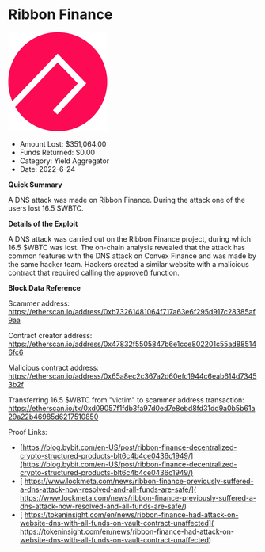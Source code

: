 # Ribbon Finance
![Ribbon Finance](/rektimages/Ribbon-Finance.png)
- Amount Lost: $351,064.00
- Funds Returned: $0.00
- Category: Yield Aggregator
- Date: 2022-6-24

**Quick Summary**

A DNS attack was made on Ribbon Finance. During the attack one of the users lost 16.5 $WBTC.

  


 **Details of the Exploit**

[](https://www.youtube.com/watch?v=U4xMcd_1mKY)

A DNS attack was carried out on the Ribbon Finance project, during which 16.5 $WBTC was lost. The on-chain analysis revealed that the attack has common features with the DNS attack on Convex Finance and was made by the same hacker team. Hackers created a similar website with a malicious contract that required calling the approve() function.

  


 **Block Data Reference**

Scammer address: https://etherscan.io/address/0xb73261481064f717a63e6f295d917c28385af9aa

Contract creator address: https://etherscan.io/address/0x47832f5505847b6e1cce802201c55ad885146fc6

Malicious contract address: https://etherscan.io/address/0x65a8ec2c367a2d60efc1944c6eab614d73453b2f

Transferring 16.5 $WBTC from "victim" to scammer address transaction: https://etherscan.io/tx/0xd09057f1fdb3fa97d0ed7e8ebd8fd31dd9a0b5b61a29a22b46985d6217510850


Proof Links:
- [https://blog.bybit.com/en-US/post/ribbon-finance-decentralized-crypto-structured-products-blt6c4b4ce0436c1949/](https://blog.bybit.com/en-US/post/ribbon-finance-decentralized-crypto-structured-products-blt6c4b4ce0436c1949/)
- [ https://www.lockmeta.com/news/ribbon-finance-previously-suffered-a-dns-attack-now-resolved-and-all-funds-are-safe/]( https://www.lockmeta.com/news/ribbon-finance-previously-suffered-a-dns-attack-now-resolved-and-all-funds-are-safe/)
- [ https://tokeninsight.com/en/news/ribbon-finance-had-attack-on-website-dns-with-all-funds-on-vault-contract-unaffected]( https://tokeninsight.com/en/news/ribbon-finance-had-attack-on-website-dns-with-all-funds-on-vault-contract-unaffected)



